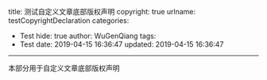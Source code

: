 title: 测试自定义文章底部版权声明
copyright: true
urlname: testCopyrightDeclaration
categories:
  - Test
hide: true
author: WuGenQiang
tags:
  - Test
date: 2019-04-15 16:36:47
updated: 2019-04-15 16:36:47
---

本部分用于自定义文章底部版权声明